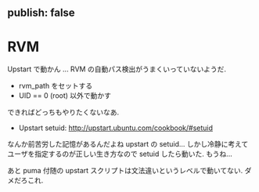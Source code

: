 publish: false
----

# RVM

Upstart で動かん ... RVM の自動パス検出がうまくいっていないようだ.

 * rvm_path をセットする
 * UID == 0 (root) 以外で動かす

できればどっちもやりたくないなあ. 

 * Upstart setuid: http://upstart.ubuntu.com/cookbook/#setuid

なんか前苦労した記憶があるんだよね upstart の setuid...
しかし冷静に考えてユーザを指定するのが正しい生き方なので setuid したら動いた. もうね...

あと puma 付随の upstart スクリプトは文法違いというレベルで動いてない. ダメだろこれ.

